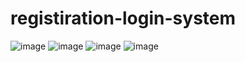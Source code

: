 # registiration-login-system
![image](https://github.com/jahangirzadanurlan/registiration-login-system/assets/103985861/187c72d1-799e-47bc-988d-fe7bce798d99)
![image](https://github.com/jahangirzadanurlan/registiration-login-system/assets/103985861/1a0a20ed-0e4d-458b-a37d-8afd8a964ac8)
![image](https://github.com/jahangirzadanurlan/registiration-login-system/assets/103985861/44f0b6cf-438d-45d7-8042-deb26db66da2)
![image](https://github.com/jahangirzadanurlan/registiration-login-system/assets/103985861/41a51de5-0715-44ba-8348-e0160b3d5e2d)

